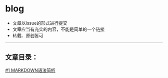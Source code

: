 # blog

* 文章以issue的形式进行提交
* 文章应当有充实的内容，不能是简单的一个链接
* 转载、原创皆可

---------------

## 文章目录：

[#1 MARKDOWN语法简析](https://github.com/YIXUNFE/blog/issues/1)

